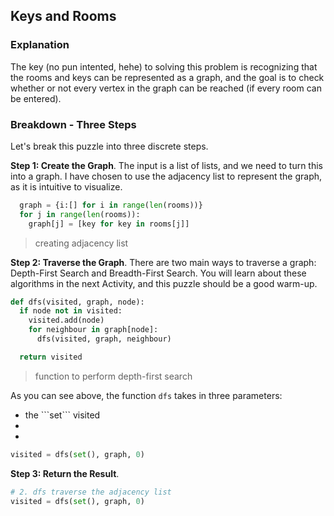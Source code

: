 <!--title={Keys and Rooms Explanation}-->

<!--badges={Algorithms:15,Python:5}-->

<!--concepts={useOfGraphs, realLifeApplication, adjacencyList, depthFirstSearch}-->

## Keys and Rooms
### Explanation
The key (no pun intented, hehe) to solving this problem is recognizing that the rooms and keys can be represented as a graph, and the goal is to check whether or not every vertex in the graph can be reached (if every room can be entered).

### Breakdown - Three Steps
Let's break this puzzle into three discrete steps.

**Step 1: Create the Graph**.
The input is a list of lists, and we need to turn this into a graph. I have chosen to use the adjacency list to represent the graph, as it is intuitive to visualize. 

```python
  graph = {i:[] for i in range(len(rooms))}
  for j in range(len(rooms)):
    graph[j] = [key for key in rooms[j]]
```
> creating adjacency list

**Step 2: Traverse the Graph**.
There are two main ways to traverse a graph: Depth-First Search and Breadth-First Search. You will learn about these algorithms in the next Activity, and this puzzle should be a good warm-up.

```python
def dfs(visited, graph, node):
  if node not in visited:
    visited.add(node)
    for neighbour in graph[node]:
      dfs(visited, graph, neighbour)

  return visited
```
> function to perform depth-first search 

As you can see above, the function ```dfs``` takes in three parameters:
<ul>
  <li>the ```set``` visited</li>
  <li></li>
  <li></li>
</ul>

```python
visited = dfs(set(), graph, 0)
```
> 

**Step 3: Return the Result**.


```python
# 2. dfs traverse the adjacency list
visited = dfs(set(), graph, 0)
```
